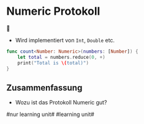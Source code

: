 # Numeric Protokoll
💯
- Wird implementiert von `Int`, `Double` etc.

```swift
func count<Number: Numeric>(numbers: [Number]) {
    let total = numbers.reduce(0, +)
    print("Total is \(total)")
}
```

## Zusammenfassung
- Wozu ist das Protokoll Numeric gut?


#nur learning unit# #learning unit#